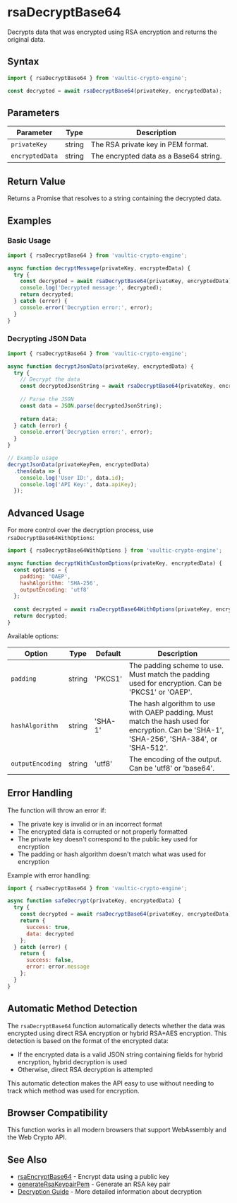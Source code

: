 # rsaDecryptBase64

Decrypts data that was encrypted using RSA encryption and returns the original data.

## Syntax

```javascript
import { rsaDecryptBase64 } from 'vaultic-crypto-engine';

const decrypted = await rsaDecryptBase64(privateKey, encryptedData);
```

## Parameters

| Parameter | Type | Description |
|-----------|------|-------------|
| `privateKey` | string | The RSA private key in PEM format. |
| `encryptedData` | string | The encrypted data as a Base64 string. |

## Return Value

Returns a Promise that resolves to a string containing the decrypted data.

## Examples

### Basic Usage

```javascript
import { rsaDecryptBase64 } from 'vaultic-crypto-engine';

async function decryptMessage(privateKey, encryptedData) {
  try {
    const decrypted = await rsaDecryptBase64(privateKey, encryptedData);
    console.log('Decrypted message:', decrypted);
    return decrypted;
  } catch (error) {
    console.error('Decryption error:', error);
  }
}
```

### Decrypting JSON Data

```javascript
import { rsaDecryptBase64 } from 'vaultic-crypto-engine';

async function decryptJsonData(privateKey, encryptedData) {
  try {
    // Decrypt the data
    const decryptedJsonString = await rsaDecryptBase64(privateKey, encryptedData);
    
    // Parse the JSON
    const data = JSON.parse(decryptedJsonString);
    
    return data;
  } catch (error) {
    console.error('Decryption error:', error);
  }
}

// Example usage
decryptJsonData(privateKeyPem, encryptedData)
  .then(data => {
    console.log('User ID:', data.id);
    console.log('API Key:', data.apiKey);
  });
```

## Advanced Usage

For more control over the decryption process, use `rsaDecryptBase64WithOptions`:

```javascript
import { rsaDecryptBase64WithOptions } from 'vaultic-crypto-engine';

async function decryptWithCustomOptions(privateKey, encryptedData) {
  const options = {
    padding: 'OAEP',
    hashAlgorithm: 'SHA-256',
    outputEncoding: 'utf8'
  };
  
  const decrypted = await rsaDecryptBase64WithOptions(privateKey, encryptedData, options);
  return decrypted;
}
```

Available options:

| Option | Type | Default | Description |
|--------|------|---------|-------------|
| `padding` | string | 'PKCS1' | The padding scheme to use. Must match the padding used for encryption. Can be 'PKCS1' or 'OAEP'. |
| `hashAlgorithm` | string | 'SHA-1' | The hash algorithm to use with OAEP padding. Must match the hash used for encryption. Can be 'SHA-1', 'SHA-256', 'SHA-384', or 'SHA-512'. |
| `outputEncoding` | string | 'utf8' | The encoding of the output. Can be 'utf8' or 'base64'. |

## Error Handling

The function will throw an error if:

- The private key is invalid or in an incorrect format
- The encrypted data is corrupted or not properly formatted
- The private key doesn't correspond to the public key used for encryption
- The padding or hash algorithm doesn't match what was used for encryption

Example with error handling:

```javascript
import { rsaDecryptBase64 } from 'vaultic-crypto-engine';

async function safeDecrypt(privateKey, encryptedData) {
  try {
    const decrypted = await rsaDecryptBase64(privateKey, encryptedData);
    return {
      success: true,
      data: decrypted
    };
  } catch (error) {
    return {
      success: false,
      error: error.message
    };
  }
}
```

## Automatic Method Detection

The `rsaDecryptBase64` function automatically detects whether the data was encrypted using direct RSA encryption or hybrid RSA+AES encryption. This detection is based on the format of the encrypted data:

- If the encrypted data is a valid JSON string containing fields for hybrid encryption, hybrid decryption is used
- Otherwise, direct RSA decryption is attempted

This automatic detection makes the API easy to use without needing to track which method was used for encryption.

## Browser Compatibility

This function works in all modern browsers that support WebAssembly and the Web Crypto API.

## See Also

- [rsaEncryptBase64](encrypt) - Encrypt data using a public key
- [generateRsaKeypairPem](generate-keypair) - Generate an RSA key pair
- [Decryption Guide](../../guides/decryption) - More detailed information about decryption 